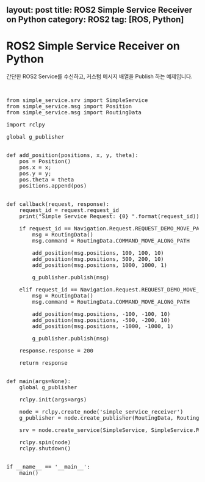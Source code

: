 layout: post
title: ROS2 Simple Service Receiver on Python
category: ROS2
tag: [ROS, Python]
---
# ROS2 Simple Service Receiver on Python

간단한 ROS2 Service를 수신하고, 커스텀 메시지 배열을 Publish 하는 예제입니다.

<br>

<pre class="prettyprint">
from simple_service.srv import SimpleService
from simple_service.msg import Position
from simple_service.msg import RoutingData

import rclpy

global g_publisher


def add_position(positions, x, y, theta):
    pos = Position()
    pos.x = x;
    pos.y = y;
    pos.theta = theta
    positions.append(pos)


def callback(request, response):
    request_id = request.request_id
    print("Simple Service Request: {0} ".format(request_id))

    if request_id == Navigation.Request.REQUEST_DEMO_MOVE_PATH_1:
        msg = RoutingData()
        msg.command = RoutingData.COMMAND_MOVE_ALONG_PATH

        add_position(msg.positions, 100, 100, 10)
        add_position(msg.positions, 500, 200, 10)
        add_position(msg.positions, 1000, 1000, 1)

        g_publisher.publish(msg)

    elif request_id == Navigation.Request.REQUEST_DEMO_MOVE_PATH_2:
        msg = RoutingData()
        msg.command = RoutingData.COMMAND_MOVE_ALONG_PATH

        add_position(msg.positions, -100, -100, 10)
        add_position(msg.positions, -500, -200, 10)
        add_position(msg.positions, -1000, -1000, 1)

        g_publisher.publish(msg)

    response.response = 200

    return response


def main(args=None):
    global g_publisher

    rclpy.init(args=args)

    node = rclpy.create_node('simple_service_receiver')
    g_publisher = node.create_publisher(RoutingData, RoutingData.NAME)

    srv = node.create_service(SimpleService, SimpleService.Request.NAME, callback)

    rclpy.spin(node)
    rclpy.shutdown()


if __name__ == '__main__':
    main()
</pre>